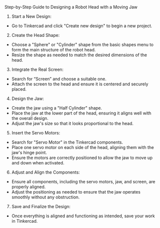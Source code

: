 Step-by-Step Guide to Designing a Robot Head with a Moving Jaw
1. Start a New Design:
* Go to Tinkercad and click "Create new design" to begin a new project.
2. Create the Head Shape:
* Choose a "Sphere" or "Cylinder" shape from the basic shapes menu to form the main structure of the robot head.
* Resize the shape as needed to match the desired dimensions of the head.
3. Integrate the Real Screen:
* Search for “Screen” and choose a suitable one.
* Attach the screen to the head  and ensure it is centered and securely placed.
4. Design the Jaw:
* Create the jaw using a "Half Cylinder" shape.
* Place the jaw at the lower part of the head, ensuring it aligns well with the overall design.
* Adjust the jaw's size so that it looks proportional to the head.
5. Insert the Servo Motors:
* Search for "Servo Motor" in the Tinkercad components.
* Place one servo motor on each side of the head, aligning them with the jaw's hinge point.
* Ensure the motors are correctly positioned to allow the jaw to move up and down when activated.
6. Adjust and Align the Components:
* Ensure all components, including the servo motors, jaw, and screen, are properly aligned.
* Adjust the positioning as needed to ensure that the jaw operates smoothly without any obstruction.
7. Save and Finalize the Design:
* Once everything is aligned and functioning as intended, save your work in Tinkercad.
